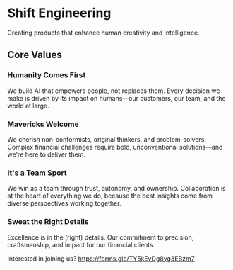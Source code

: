 # Shift Engineering
Creating products that enhance human creativity and intelligence. 

## Core Values
### Humanity Comes First
We build AI that empowers people, not replaces them. Every decision we make is driven by its impact on humans—our customers, our team, and the world at large.
### Mavericks Welcome
We cherish non-conformists, original thinkers, and problem-solvers. Complex financial challenges require bold, unconventional solutions—and we're here to deliver them.
### It's a Team Sport
We win as a team through trust, autonomy, and ownership. Collaboration is at the heart of everything we do, because the best insights come from diverse perspectives working together.
### Sweat the Right Details
Excellence is in the (right) details. Our commitment to precision, craftsmanship, and impact for our financial clients.



Interested in joining us? https://forms.gle/TY5kEvDg8yg3EBzm7
